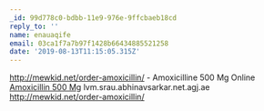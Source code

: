 ```yaml
---
_id: 99d778c0-bdbb-11e9-976e-9ffcbaeb18cd
reply_to: ''
name: enauaqife
email: 03ca1f7a7b97f1428b66434885521258
date: '2019-08-13T11:15:05.315Z'
---
```

http://mewkid.net/order-amoxicillin/ - Amoxicilline 500 Mg Online <a href="http://mewkid.net/order-amoxicillin/">Amoxicillin 500 Mg</a> lvm.srau.abhinavsarkar.net.agj.ae http://mewkid.net/order-amoxicillin/
